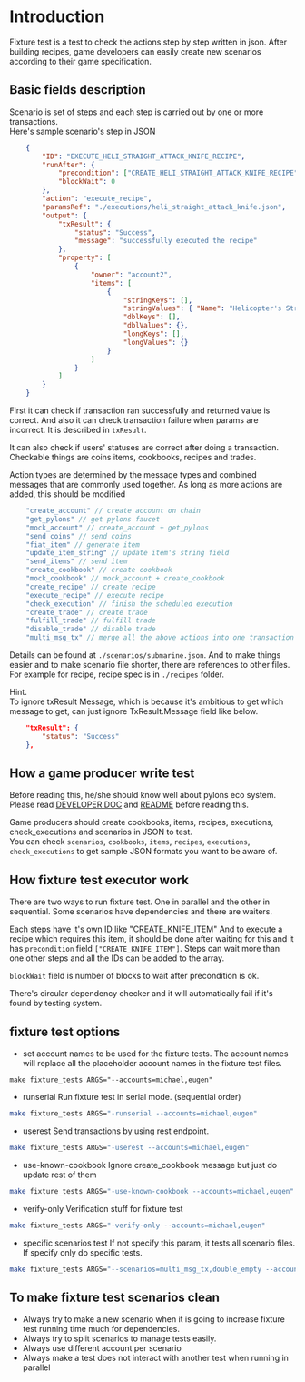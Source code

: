 # Introduction

Fixture test is a test to check the actions step by step written in json.
After building recipes, game developers can easily create new scenarios according to their game specification.

## Basic fields description

Scenario is set of steps and each step is carried out by one or more transactions.  
Here's sample scenario's step in JSON

```json
    {
        "ID": "EXECUTE_HELI_STRAIGHT_ATTACK_KNIFE_RECIPE",        
        "runAfter": {
            "precondition": ["CREATE_HELI_STRAIGHT_ATTACK_KNIFE_RECIPE"],
            "blockWait": 0
        },
        "action": "execute_recipe",
        "paramsRef": "./executions/heli_straight_attack_knife.json",
        "output": {
            "txResult": {
                "status": "Success",
                "message": "successfully executed the recipe"
            },
            "property": [
                {
                    "owner": "account2",
                    "items": [
                        {
                            "stringKeys": [],
                            "stringValues": { "Name": "Helicopter's Straight Attack Knife" },
                            "dblKeys": [],
                            "dblValues": {},
                            "longKeys": [],
                            "longValues": {}
                        }
                    ]
                }
            ]
        }
    }
```

First it can check if transaction ran successfully and returned value is correct.
And also it can check transaction failure when params are incorrect.
It is described in `txResult`.

It can also check if users' statuses are correct after doing a transaction.
Checkable things are coins items, cookbooks, recipes and trades.

Action types are determined by the message types and combined messages that are commonly used together.
As long as more actions are added, this should be modified

```go
	"create_account" // create account on chain
	"get_pylons" // get pylons faucet
	"mock_account" // create_account + get_pylons
	"send_coins" // send coins
	"fiat_item" // generate item
	"update_item_string" // update item's string field
	"send_items" // send item
	"create_cookbook" // create cookbook
	"mock_cookbook" // mock_account + create_cookbook
	"create_recipe" // create recipe
	"execute_recipe" // execute recipe
	"check_execution" // finish the scheduled execution
	"create_trade" // create trade
	"fulfill_trade" // fulfill trade
	"disable_trade" // disable trade
	"multi_msg_tx" // merge all the above actions into one transaction
```

Details can be found at `./scenarios/submarine.json`.
And to make things easier and to make scenario file shorter, there are references to other files.
For example for recipe, recipe spec is in `./recipes` folder.

Hint.  
To ignore txResult Message, which is because it's ambitious to get which message to get, can just ignore TxResult.Message field like below.
```json
    "txResult": {
        "status": "Success"
    },
```

## How a game producer write test 

Before reading this, he/she should know well about pylons eco system. Please read [DEVELOPER DOC](https://github.com/Pylons-tech/pylons/blob/master/DEVELOPER_DOC.md) and [README](https://github.com/Pylons-tech/pylons/blob/master/README.md) before reading this.

Game producers should create cookbooks, items, recipes, executions, check_executions and scenarios in JSON to test.  
You can check `scenarios`, `cookbooks`, `items`, `recipes`, `executions`, `check_executions` to get sample JSON formats you want to be aware of.

## How fixture test executor work

There are two ways to run fixture test. 
One in parallel and the other in sequential.
Some scenarios have dependencies and there are waiters.

Each steps have it's own ID like "CREATE_KNIFE_ITEM"
And to execute a recipe which requires this item, it should be done after waiting for this and it has `precondition` field `["CREATE_KNIFE_ITEM"]`.
Steps can wait more than one other steps and all the IDs can be added to the array.

`blockWait` field is number of blocks to wait after precondition is ok.

There's circular dependency checker and it will automatically fail if it's found by testing system.

## fixture test options

- set account names to be used for the fixture tests.
The account names will replace all the placeholder account names in the fixture test files.
```
make fixture_tests ARGS="--accounts=michael,eugen"
```

- runserial
Run fixture test in serial mode. (sequential order)
```sh
make fixture_tests ARGS="-runserial --accounts=michael,eugen"
```

- userest
Send transactions by using rest endpoint.
```sh
make fixture_tests ARGS="-userest --accounts=michael,eugen"
```

- use-known-cookbook
Ignore create_cookbook message but just do update rest of them
```sh
make fixture_tests ARGS="-use-known-cookbook --accounts=michael,eugen"
```
- verify-only
Verification stuff for fixture test
```sh
make fixture_tests ARGS="-verify-only --accounts=michael,eugen"
```
- specific scenarios test
If not specify this param, it tests all scenario files. If specify only do specific tests.
```sh
make fixture_tests ARGS="--scenarios=multi_msg_tx,double_empty --accounts=michael,eugen"
```

## To make fixture test scenarios clean

- Always try to make a new scenario when it is going to increase fixture test running time much for dependencies.
- Always try to split scenarios to manage tests easily. 
- Always use different account per scenario
- Always make a test does not interact with another test when running in parallel
